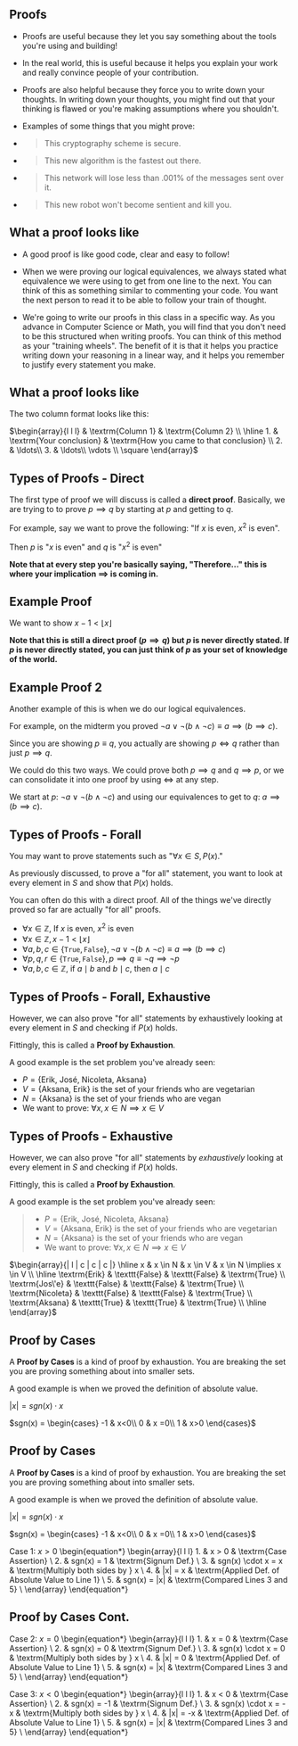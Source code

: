 ## Proofs
- Proofs are useful because they let you say something about the tools you're using and building! 

- In the real world, this is useful because it helps you explain your work and really convince people of your contribution.

- Proofs are also helpful because they force you to write down your thoughts. In writing down your thoughts, you might find out that your thinking is flawed or you're making assumptions where you shouldn't.  

- Examples of some things that you might prove:

- > This cryptography scheme is secure.
- > This new algorithm is the fastest out there.
- > This network will lose less than $.001 \%$ of the messages sent over it.
- > This new robot won't become sentient and kill you.


## What a proof looks like

- A good proof is like good code, clear and easy to follow! 

- When we were proving our logical equivalences, we always stated what equivalence we were using to get from one line to the next. You can think of this as something similar to commenting your code. You want the next person to read it to be able to follow your train of thought.

- We're going to write our proofs in this class in a specific way. As you advance in Computer Science or Math, you will find that you don't need to be this structured when writing proofs. You can think of this method as your "training wheels". The benefit of it is that it helps you practice writing down your reasoning in a linear way, and it helps you remember to justify every statement you make.

## What a proof looks like

The two column format looks like this: 

$\begin{array}{l l l}
 & \textrm{Column 1} & \textrm{Column 2} \\
 \hline
    1. & \textrm{Your conclusion} & \textrm{How you came to that conclusion}  \\
     2. & \ldots\\
     3. & \ldots\\
     \vdots \\
      \square 
 \end{array}$
 

 
 
## Types of Proofs - Direct
 
 The first type of proof we will discuss is called a **direct proof**. Basically, we are trying to to prove $p \implies q$ by starting at $p$ and getting to $q$.
 
 For example, say we want to prove the following: "If $x$ is even, $x^2$ is even". 
 
 Then $p$ is "$x$ is even" and $q$ is "$x^2$ is even"
 
    
**Note that at every step you're basically saying, "Therefore..." this is where your implication $\implies$ is coming in.**




## Example Proof

We want to show $x-1 < \left \lfloor{x}\right \rfloor$

 
 **Note that this is still a direct proof ($p \implies q$) but $p$ is never directly stated. If $p$ is never directly stated, you can just think of $p$ as your set of knowledge of the world.**
 
## Example Proof 2
 
  Another example of this is when we do our logical equivalences.
 
 For example, on the midterm you proved $\neg a \lor \neg(b \land \neg c) \equiv a \implies (b \implies c)$.
 
 Since you are showing $p \equiv q$, you actually are showing $p \iff q$ rather than just $p \implies q$. 
 
 We could do this two ways. We could prove both $p \implies q$ and $q \implies p$, or we can consolidate it into one proof by using $\iff$ at any step.
 
 We start at $p$: $\neg a \lor \neg(b \land \neg c)$ and using our equivalences to get to $q$: $a \implies (b \implies c)$.

 
 



## Types of Proofs - Forall


You may want to prove statements such as "$\forall x \in S, P(x)$."

As previously discussed, to prove a "for all" statement, you want to look at every element in $S$ and show that $P(x)$ holds. 

You can often do this with a direct proof. All of the things we've directly proved so far are actually "for all" proofs.

- $\forall x \in \mathbb{Z}$, If $x$ is even, $x^2$ is even
- $\forall x \in \mathbb{Z}, {} x-1 < \left \lfloor{x}\right \rfloor$
- $\forall a,b,c \in \{\texttt{True}, \texttt{False}\}, {} \neg a \lor \neg(b \land \neg c) \equiv a \implies (b \implies c)$
- $\forall p,q,r \in \{\texttt{True}, \texttt{False}\}, {} p \implies q \equiv \neg q \implies \neg p$
- $\forall a,b,c \in \mathbb{Z}$, if $a \mid b$ and $b \mid c$, then $a \mid c$

## Types of Proofs - Forall, Exhaustive

However, we can also prove "for all" statements by exhaustively looking at every element in $S$ and checking if $P(x)$ holds.

Fittingly, this is called a **Proof by Exhaustion**.

A good example is the set problem you've already seen:

- $P = \{$Erik, Jos&eacute;, Nicoleta, Aksana$\}$
- $V = \{$Aksana, Erik$\}$ is the set of your friends who are vegetarian
- $N = \{$Aksana$\}$ is the set of your friends who are vegan
- We want to prove: $\forall x, x \in N \implies x \in V$

## Types of Proofs - Exhaustive

However, we can also prove "for all" statements by *exhaustively* looking at every element in $S$ and checking if $P(x)$ holds. 

Fittingly, this is called a **Proof by Exhaustion**.

A good example is the set problem you've already seen:

>- $P = \{$Erik, Jos&eacute;, Nicoleta, Aksana$\}$
>- $V = \{$Aksana, Erik$\}$ is the set of your friends who are vegetarian
>- $N = \{$Aksana$\}$ is the set of your friends who are vegan
>- We want to prove: $\forall x, x \in N \implies x \in V$

$\begin{array}{| l | c | c | c |}
    \hline
       x  &  x \in N & x \in V & x \in N \implies x \in V \\
       \hline
       \textrm{Erik} & \texttt{False} & \texttt{False} & \textrm{True} \\
        \textrm{Jos\'e} & \texttt{False} & \texttt{False} & \textrm{True}  \\
        \textrm{Nicoleta} & \texttt{False} & \texttt{False} & \textrm{True} \\
        \textrm{Aksana} & \texttt{True} & \texttt{True} & \textrm{True}  \\
         \hline
    \end{array}$

## Proof by Cases

A **Proof by Cases** is a kind of proof by exhaustion. You are breaking the set you are proving something about into smaller sets.

A good example is when we proved the definition of absolute value.

$|x| = sgn(x) \cdot x$

$sgn(x) = \begin{cases}
    -1 & x<0\\
    0 & x =0\\
    1 & x>0
    \end{cases}$
    
## Proof by Cases

A **Proof by Cases** is a kind of proof by exhaustion. You are breaking the set you are proving something about into smaller sets.

A good example is when we proved the definition of absolute value.

$|x| = sgn(x) \cdot x$

$sgn(x) = \begin{cases}
    -1 & x<0\\
    0 & x =0\\
    1 & x>0
    \end{cases}$
    
Case 1: $x > 0$
\begin{equation*}
    \begin{array}{l l l}
      1. & x > 0   & \textrm{Case Assertion} \\
      2. & sgn(x) = 1  & \textrm{Signum Def.} \\
      3. & sgn(x) \cdot x = x & \textrm{Multiply both sides by } x \\
      4. & |x| = x & \textrm{Applied Def. of Absolute Value to Line 1} \\
      5. & sgn(x) = |x| & \textrm{Compared Lines 3 and 5} \\
    \end{array}
\end{equation*}


## Proof by Cases Cont.

Case 2: $x = 0$
\begin{equation*}
    \begin{array}{l l l}
      1. & x = 0   & \textrm{Case Assertion} \\
      2. & sgn(x) = 0  & \textrm{Signum Def.} \\
      3. & sgn(x) \cdot x = 0 & \textrm{Multiply both sides by } x \\
      4. & |x| = 0 & \textrm{Applied Def. of Absolute Value to Line 1} \\
      5. & sgn(x) = |x| & \textrm{Compared Lines 3 and 5} \\
    \end{array}
\end{equation*}

Case 3: $x < 0$
\begin{equation*}
    \begin{array}{l l l}
      1. & x < 0   & \textrm{Case Assertion} \\
      2. & sgn(x) = -1  & \textrm{Signum Def.} \\
      3. & sgn(x) \cdot x = -x & \textrm{Multiply both sides by } x \\
      4. & |x| = -x & \textrm{Applied Def. of Absolute Value to Line 1} \\
      5. & sgn(x) = |x| & \textrm{Compared Lines 3 and 5} \\
    \end{array}
\end{equation*}


